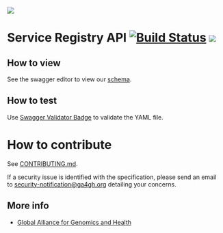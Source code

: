 ![](https://www.ga4gh.org/wp-content/themes/ga4gh-theme/gfx/GA-logo-horizontal-tag-RGB.svg)

# Service Registry API [![Build Status](https://travis-ci.org/ga4gh-discovery/ga4gh-service-registry.svg?branch=develop)](https://travis-ci.org/ga4gh-discovery/ga4gh-service-registry) [![](https://img.shields.io/badge/license-Apache%202-blue.svg)](https://raw.githubusercontent.com/ga4gh-discovery/ga4gh-service-registry/develop/LICENSE)

## How to view

See the swagger editor to view our [schema](https://editor.swagger.io/?url=https://raw.githubusercontent.com/ga4gh-discovery/ga4gh-service-registry/develop/service-registry.yaml).

## How to test

Use [Swagger Validator Badge](https://github.com/swagger-api/validator-badge) to validate the YAML file.

# How to contribute

See [CONTRIBUTING.md](CONTRIBUTING.md).

If a security issue is identified with the specification, please send an email to security-notification@ga4gh.org detailing your concerns.

## More info

- [Global Alliance for Genomics and Health](http://genomicsandhealth.org)
